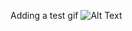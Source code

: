 
Adding a test gif
![Alt Text](https://github.com/aniprasad/Voice-Assistant/tree/master/gifs/weather.gif)


